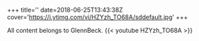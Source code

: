 +++
title=''
date=2018-06-25T13:43:38Z
cover='https://i.ytimg.com/vi/HZYzh_TO68A/sddefault.jpg'
+++

All content belongs to GlennBeck.
{{< youtube HZYzh_TO68A >}}
